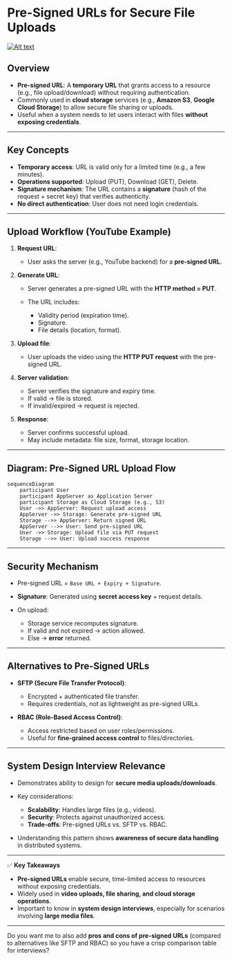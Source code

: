 # Pre-Signed URLs for Secure File Uploads

[![Alt text](https://img.youtube.com/vi/wwKCURWnjto/0.jpg)](https://www.youtube.com/watch?v=wwKCURWnjto)

## Overview

* **Pre-signed URL**: A **temporary URL** that grants access to a resource (e.g., file upload/download) without
  requiring authentication.
* Commonly used in **cloud storage** services (e.g., **Amazon S3**, **Google Cloud Storage**) to allow secure file
  sharing or uploads.
* Useful when a system needs to let users interact with files **without exposing credentials**.

---

## Key Concepts

* **Temporary access**: URL is valid only for a limited time (e.g., a few minutes).
* **Operations supported**: Upload (PUT), Download (GET), Delete.
* **Signature mechanism**: The URL contains a **signature** (hash of the request + secret key) that verifies
  authenticity.
* **No direct authentication**: User does not need login credentials.

---

## Upload Workflow (YouTube Example)

1. **Request URL**:

    * User asks the server (e.g., YouTube backend) for a **pre-signed URL**.

2. **Generate URL**:

    * Server generates a pre-signed URL with the **HTTP method = PUT**.
    * The URL includes:

        * Validity period (expiration time).
        * Signature.
        * File details (location, format).

3. **Upload file**:

    * User uploads the video using the **HTTP PUT request** with the pre-signed URL.

4. **Server validation**:

    * Server verifies the signature and expiry time.
    * If valid → file is stored.
    * If invalid/expired → request is rejected.

5. **Response**:

    * Server confirms successful upload.
    * May include metadata: file size, format, storage location.

---

## Diagram: Pre-Signed URL Upload Flow

```mermaid
sequenceDiagram
    participant User
    participant AppServer as Application Server
    participant Storage as Cloud Storage (e.g., S3)
    User ->> AppServer: Request upload access
    AppServer ->> Storage: Generate pre-signed URL
    Storage -->> AppServer: Return signed URL
    AppServer -->> User: Send pre-signed URL
    User ->> Storage: Upload file via PUT request
    Storage -->> User: Upload success response
```

---

## Security Mechanism

* Pre-signed URL = `Base URL + Expiry + Signature`.
* **Signature**: Generated using **secret access key** + request details.
* On upload:

    * Storage service recomputes signature.
    * If valid and not expired → action allowed.
    * Else → **error** returned.

---

## Alternatives to Pre-Signed URLs

* **SFTP (Secure File Transfer Protocol)**:

    * Encrypted + authenticated file transfer.
    * Requires credentials, not as lightweight as pre-signed URLs.

* **RBAC (Role-Based Access Control)**:

    * Access restricted based on user roles/permissions.
    * Useful for **fine-grained access control** to files/directories.

---

## System Design Interview Relevance

* Demonstrates ability to design for **secure media uploads/downloads**.
* Key considerations:

    * **Scalability**: Handles large files (e.g., videos).
    * **Security**: Protects against unauthorized access.
    * **Trade-offs**: Pre-signed URLs vs. SFTP vs. RBAC.
* Understanding this pattern shows **awareness of secure data handling** in distributed systems.

---

✅ **Key Takeaways**

* **Pre-signed URLs** enable secure, time-limited access to resources without exposing credentials.
* Widely used in **video uploads, file sharing, and cloud storage operations**.
* Important to know in **system design interviews**, especially for scenarios involving **large media files**.

---

Do you want me to also add **pros and cons of pre-signed URLs** (compared to alternatives like SFTP and RBAC) so you
have a crisp comparison table for interviews?
